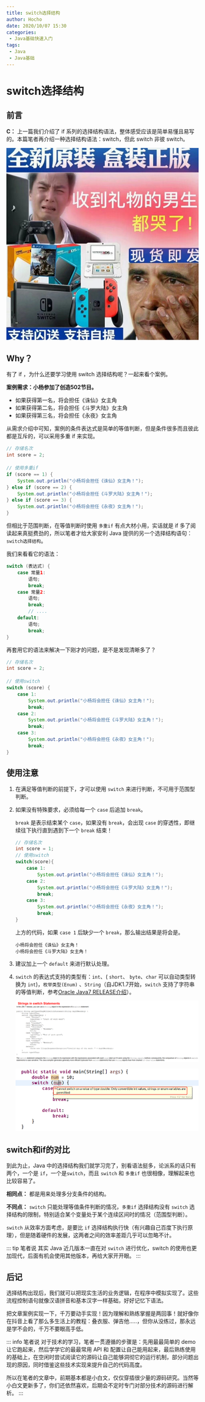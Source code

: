 ```yaml
---
title: switch选择结构
author: Hocho
date: 2020/10/07 15:30
categories:
 - Java基础快速入门
tags:
 - Java
 - Java基础
---
```


# switch选择结构

## 前言

**C：** 上一篇我们介绍了 if 系列的选择结构语法，整体感受应该是简单易懂且易写的。本篇笔者再介绍一种选择结构语法：switch，但此 switch 非彼 switch。

![202010071310906](../../../public/img/2020/10/07/202010071310906.png)

<!-- more -->

## Why？

有了 if ，为什么还要学习使用 switch 选择结构呢？一起来看个案例。

**案例需求：小杨参加了创造502节目。** 

- 如果获得第一名，将会担任《诛仙》女主角
- 如果获得第二名，将会担任《斗罗大陆》女主角
- 如果获得第三名，将会担任《永夜》女主角

从需求介绍中可知，案例的条件表达式是简单的等值判断，但是条件很多而且彼此都是互斥的，可以采用多重 if 来实现。

```java
// 存储名次
int score = 2;

// 使用多重if
if (score == 1) {
    System.out.println("小杨将会担任《诛仙》女主角！");
} else if (score == 2) {
    System.out.println("小杨将会担任《斗罗大陆》女主角！");
} else if (score == 3) {
    System.out.println("小杨将会担任《永夜》女主角！");
}
```

但相比于范围判断，在等值判断时使用 `多重if` 有点大材小用，实话就是 if 多了阅读起来真挺费劲的，所以笔者才给大家安利 Java 提供的另一个选择结构语句：`switch选择结构`。

我们来看看它的语法：

```java
switch (表达式) {
    case 常量1:
        语句;
        break;
    case 常量2:
        语句;
        break;
        // ....
    default:
        语句;
        break;
}
```

再套用它的语法来解决一下刚才的问题，是不是发现清晰多了？

```java
// 存储名次
int score = 2;

// 使用switch
switch (score) {
    case 1:
        System.out.println("小杨将会担任《诛仙》女主角！");
        break;
    case 2:
        System.out.println("小杨将会担任《斗罗大陆》女主角！");
        break;
    case 3:
        System.out.println("小杨将会担任《永夜》女主角！");
        break;
}
```

## 使用注意

1. 在满足等值判断的前提下，才可以使用 `switch` 来进行判断，不可用于范围型判断。

2. 如果没有特殊要求，必须给每一个 `case` 后追加 `break`。

   `break` 是表示结束某个 `case`，如果没有 `break`，会出现 `case` 的穿透性，即继续往下执行直到遇到下一个 `break` 结束！

   ```java
   // 存储名次
   int score = 1;
   // 使用switch
   switch(score){
       case 1:
           System.out.println("小杨将会担任《诛仙》女主角！");
       case 2:
           System.out.println("小杨将会担任《斗罗大陆》女主角！");
           break;
       case 3:
           System.out.println("小杨将会担任《永夜》女主角！");
           break;
   }
   ```

   上方的代码，如果 `case 1` 后缺少一个 `break`，那么输出结果是将会是。

   ```
   小杨将会担任《诛仙》女主角！
   小杨将会担任《斗罗大陆》女主角！
   ```

3. 建议加上一个 `default` 来进行默认处理。

4. `switch` 的表达式支持的类型有：`int`、( `short`、 `byte`、`char` 可以自动类型转换为 `int`)，`枚举类型(Enum)` 、`String`（自JDK1.7开始，`switch` 支持了字符串的等值判断，参考[Oracle Java7 RELEASE介绍](https://docs.oracle.com/javase/7/docs/technotes/guides/language/strings-switch.html)）。

   ![202010071312989](../../../public/img/2020/10/07/202010071312989.png)

   ![202010071315171](../../../public/img/2020/10/07/202010071315171.png)

## switch和if的对比

到此为止，Java 中的选择结构我们就学习完了，别看语法挺多，论派系的话只有两个，一个是 `if`，一个是`switch`，而且 `switch` 和 `多重if` 也很相像，理解起来也比较容易了。

**相同点：** 都是用来处理多分支条件的结构。

**不同点：** `switch` 只能处理等值条件判断的情况，`多重if` 选择结构没有 `switch` 选择结构的限制，特别适合某个变量处于某个连续区间时的情况（范围型判断）。

`switch` 从效率方面考虑，是要比 `if` 选择结构执行快（有兴趣自己百度下执行原理），但是随着硬件的发展，这两者之间的效率差距几乎可以忽略不计。

::: tip 笔者说
其实 Java 近几版本一直在对 `switch` 进行优化，switch 的使用也更加现代，后面有机会使用其他版本，再给大家开开眼。
:::

## 后记

选择结构出现后，我们就可以把现实生活的业务逻辑，在程序中模拟实现了。这些流程控制语句就像汉语拼音和基本汉字一样基础，好好记忆下语法。

把文章案例实现一下，千万要动手实现！因为理解和熟练掌握是两回事！就好像你在抖音上看了那么多生活上的教程：叠衣服、弹吉他.....，但你从没练过，那永远是学不会的，千万不要眼高手低。

::: info 笔者说
对于技术的学习，笔者一贯遵循的步骤是：先用最最简单的 demo 让它跑起来，然后学学它的最最常用 API 和 配置让自己能用起来，最后熟练使用的基础上，在空闲时尝试阅读它的源码让自己能够洞彻它的运行机制，部分问题出现的原因，同时借鉴这些技术实现来提升自己的代码高度。

所以在笔者的文章中，前期基本都是小白文，仅仅穿插很少量的源码研究。当然等小白文更新多了，你们还依然喜欢，后期会不定时专门对部分技术的源码进行解析。
:::
